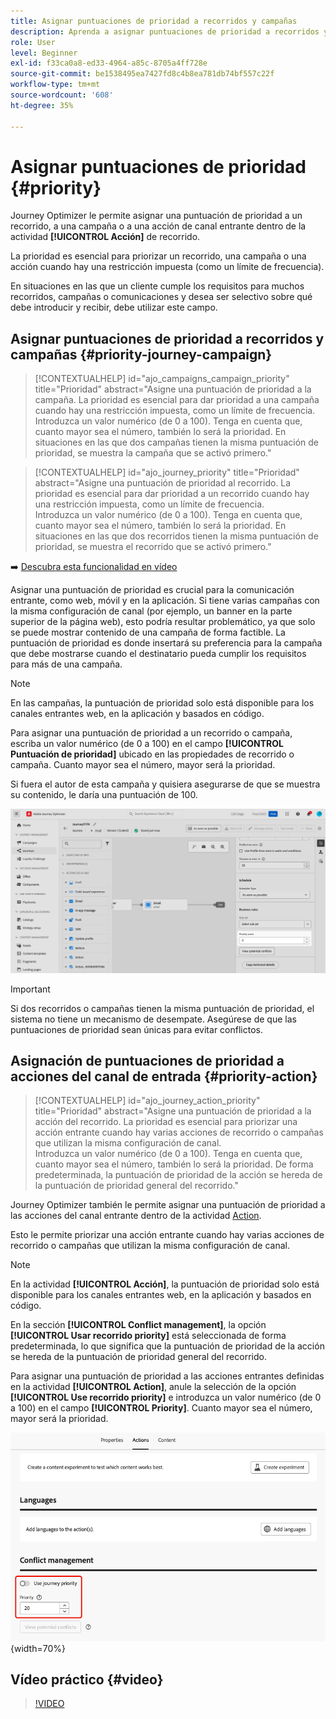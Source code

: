 ```yaml
---
title: Asignar puntuaciones de prioridad a recorridos y campañas
description: Aprenda a asignar puntuaciones de prioridad a recorridos y campañas.
role: User
level: Beginner
exl-id: f33ca0a8-ed33-4964-a85c-8705a4ff728e
source-git-commit: be1538495ea7427fd8c4b8ea781db74bf557c22f
workflow-type: tm+mt
source-wordcount: '608'
ht-degree: 35%

---
```


# Asignar puntuaciones de prioridad {#priority}

Journey Optimizer le permite asignar una puntuación de prioridad a un recorrido, a una campaña o a una acción de canal entrante dentro de la actividad **[!UICONTROL Acción]** de recorrido.

La prioridad es esencial para priorizar un recorrido, una campaña o una acción cuando hay una restricción impuesta (como un límite de frecuencia).

En situaciones en las que un cliente cumple los requisitos para muchos recorridos, campañas o comunicaciones y desea ser selectivo sobre qué debe introducir y recibir, debe utilizar este campo.

## Asignar puntuaciones de prioridad a recorridos y campañas {#priority-journey-campaign}

>[!CONTEXTUALHELP]
>id="ajo_campaigns_campaign_priority"
>title="Prioridad"
>abstract="Asigne una puntuación de prioridad a la campaña. La prioridad es esencial para dar prioridad a una campaña cuando hay una restricción impuesta, como un límite de frecuencia.</br>Introduzca un valor numérico (de 0 a 100). Tenga en cuenta que, cuanto mayor sea el número, también lo será la prioridad. En situaciones en las que dos campañas tienen la misma puntuación de prioridad, se muestra la campaña que se activó primero."

>[!CONTEXTUALHELP]
>id="ajo_journey_priority"
>title="Prioridad"
>abstract="Asigne una puntuación de prioridad al recorrido. La prioridad es esencial para dar prioridad a un recorrido cuando hay una restricción impuesta, como un límite de frecuencia.</br>Introduzca un valor numérico (de 0 a 100). Tenga en cuenta que, cuanto mayor sea el número, también lo será la prioridad. En situaciones en las que dos recorridos tienen la misma puntuación de prioridad, se muestra el recorrido que se activó primero."

➡️ [Descubra esta funcionalidad en vídeo](#video)

Asignar una puntuación de prioridad es crucial para la comunicación entrante, como web, móvil y en la aplicación. Si tiene varias campañas con la misma configuración de canal (por ejemplo, un banner en la parte superior de la página web), esto podría resultar problemático, ya que solo se puede mostrar contenido de una campaña de forma factible. La puntuación de prioridad es donde insertará su preferencia para la campaña que debe mostrarse cuando el destinatario pueda cumplir los requisitos para más de una campaña.

>[!NOTE]
>
>En las campañas, la puntuación de prioridad solo está disponible para los canales entrantes web, en la aplicación y basados en código.

Para asignar una puntuación de prioridad a un recorrido o campaña, escriba un valor numérico (de 0 a 100) en el campo **[!UICONTROL Puntuación de prioridad]** ubicado en las propiedades de recorrido o campaña. Cuanto mayor sea el número, mayor será la prioridad.

Si fuera el autor de esta campaña y quisiera asegurarse de que se muestra su contenido, le daría una puntuación de 100.

![](assets/priority-score.png)

>[!IMPORTANT]
>
>Si dos recorridos o campañas tienen la misma puntuación de prioridad, el sistema no tiene un mecanismo de desempate. Asegúrese de que las puntuaciones de prioridad sean únicas para evitar conflictos.

## Asignación de puntuaciones de prioridad a acciones del canal de entrada {#priority-action}

>[!CONTEXTUALHELP]
>id="ajo_journey_action_priority"
>title="Prioridad"
>abstract="Asigne una puntuación de prioridad a la acción del recorrido. La prioridad es esencial para priorizar una acción entrante cuando hay varias acciones de recorrido o campañas que utilizan la misma configuración de canal.</br>Introduzca un valor numérico (de 0 a 100). Tenga en cuenta que, cuanto mayor sea el número, también lo será la prioridad. De forma predeterminada, la puntuación de prioridad de la acción se hereda de la puntuación de prioridad general del recorrido."

Journey Optimizer también le permite asignar una puntuación de prioridad a las acciones del canal entrante dentro de la actividad [Action](../building-journeys/journey-action.md).

Esto le permite priorizar una acción entrante cuando hay varias acciones de recorrido o campañas que utilizan la misma configuración de canal.

>[!NOTE]
>
>En la actividad **[!UICONTROL Acción]**, la puntuación de prioridad solo está disponible para los canales entrantes web, en la aplicación y basados en código.

En la sección **[!UICONTROL Conflict management]**, la opción **[!UICONTROL Usar recorrido priority]** está seleccionada de forma predeterminada, lo que significa que la puntuación de prioridad de la acción se hereda de la puntuación de prioridad general del recorrido.

Para asignar una puntuación de prioridad a las acciones entrantes definidas en la actividad **[!UICONTROL Action]**, anule la selección de la opción **[!UICONTROL Use recorrido priority]** e introduzca un valor numérico (de 0 a 100) en el campo **[!UICONTROL Priority]**. Cuanto mayor sea el número, mayor será la prioridad.

![](assets/action-journey-priority-score.png){width=70%}

## Vídeo práctico {#video}

>[!VIDEO](https://video.tv.adobe.com/v/3435529?quality=12)
